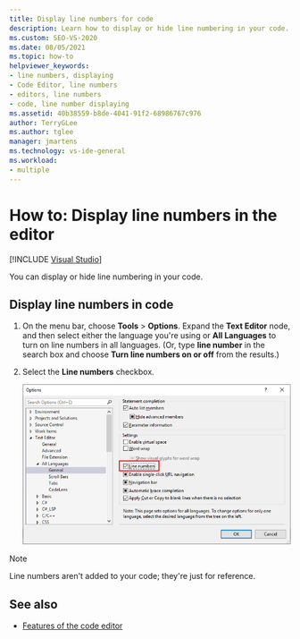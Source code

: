 ```yaml
---
title: Display line numbers for code
description: Learn how to display or hide line numbering in your code.
ms.custom: SEO-VS-2020
ms.date: 08/05/2021
ms.topic: how-to
helpviewer_keywords:
- line numbers, displaying
- Code Editor, line numbers
- editors, line numbers
- code, line number displaying
ms.assetid: 40b38559-b8de-4041-91f2-68986767c976
author: TerryGLee
ms.author: tglee
manager: jmartens
ms.technology: vs-ide-general
ms.workload:
- multiple
---
```

# How to: Display line numbers in the editor

 [!INCLUDE [Visual Studio](~/includes/applies-to-version/vs-windows-only.md)]

You can display or hide line numbering in your code.

## Display line numbers in code

1. On the menu bar, choose **Tools** > **Options**. Expand the **Text Editor** node, and then select either the language you're using or **All Languages** to turn on line numbers in all languages. (Or, type **line number** in the search box and choose **Turn line numbers on or off** from the results.)

2. Select the **Line numbers** checkbox.

   ![Option to display line numbers in the VS editor](../../ide/reference/media/line-numbers-option.png)

> [!NOTE]
> Line numbers aren't added to your code; they're just for reference.

## See also

- [Features of the code editor](../../ide/writing-code-in-the-code-and-text-editor.md)
